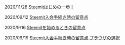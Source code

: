 #
2020/11/28 [Steemitはじめの一歩！](https://steemit.com/japanese/@yasu/7fuxcn-steemit)

2020/09/12
[Steemit入会手続き時の留意点](https://steemit.com/hive-101145/@yasu/4d2m7b-steemit)


2020/9/16
[Steemitを始めるときの留意点](https://steemit.com/hive-101145/@yasu/6bbbkx-steemit)

2020/09/19
[Steemit入会手続き時の留意点  ブラウザの選択](https://steemit.com/hive-101145/@yasu/4e8vth-steemit)
